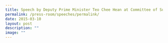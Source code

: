 ```yaml
---
title: Speech by Deputy Prime Minister Teo Chee Hean at Committee of Supply 2015
permalink: /press-room/speeches/permalink/
date: 2015-03-10
layout: post
description: ""
image: ""
---
```

